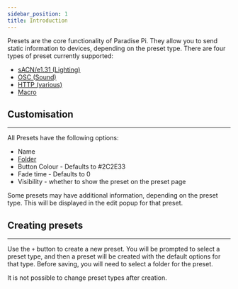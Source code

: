 ```yaml
---
sidebar_position: 1
title: Introduction
---
```


Presets are the core functionality of Paradise Pi. They allow you to send static information to devices, depending on the preset type. There are four types of preset currently supported:

- [sACN/e1.31 (Lighting)](sacn)
- [OSC (Sound)](osc)
- [HTTP (various)](http)
- [Macro](macro)

## Customisation

---

All Presets have the following options:

- Name
- [Folder](../folders)
- Button Colour - Defaults to #2C2E33
- Fade time - Defaults to 0
- Visibility - whether to show the preset on the preset page

Some presets may have additional information, depending on the preset type. This will be displayed in the edit popup for that preset.

## Creating presets

---

Use the `+` button to create a new preset. You will be prompted to select a preset type, and then a preset will be created with the default options for that type. Before saving, you will need to select a folder for the preset.

It is not possible to change preset types after creation.
